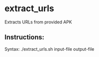 # extract_urls
Extracts URLs from provided APK

## Instructions: 
Syntax: ./extract_urls.sh input-file output-file
